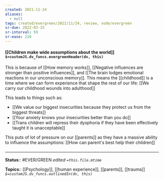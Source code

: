 ```yaml
---
created: 2021-11-24 
aliases:
  - null
tags: created/evergreen/2021/11/24, review, node/evergreen
sr-due: 2022-03-15
sr-interval: 59
sr-ease: 210
---
```


#### [[Children make wide assumptions about the world]] `$=customJS.dv_funcs.evergreenHeader(dv, this)`

This is because of [[How memory works]],
[[Negative influences are stronger than positive influences]],
and [[The brain lodges emotional reactions in our unconscious memory]].
This means the [[childhood]] is a time where we can form experience that shape the rest of our life:
[[We carry our childhood wounds into adulthood]]

This leads to things such as:
- [[We value our biggest insecurities because they protect us from the biggest threats]]
- [[Your anxiety knows your insecurities better than you do]]
- [[Trans children will repress their dysphoria if they have been effectively taught it is unacceptable]]

This puts of lot of pressure on our [[parents]] as they have a massive ability to influence the assumptions:
[[How can parent's best help their children]]

### <hr class="footnote"/>

**Status**:: #EVER/GREEN
*edited `=this.file.mtime`*

**Topics**:: [[Psychology]], [[human experience]], [[parents]], [[trauma]]
*`$=customJS.dv_funcs.outlinedIn(dv, this)`*
